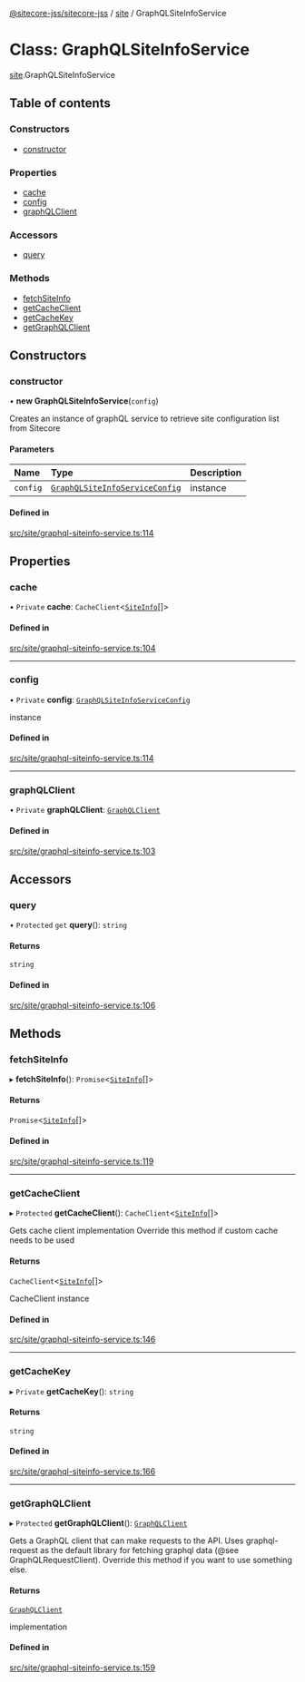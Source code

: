 [@sitecore-jss/sitecore-jss](../README.md) / [site](../modules/site.md) / GraphQLSiteInfoService

# Class: GraphQLSiteInfoService

[site](../modules/site.md).GraphQLSiteInfoService

## Table of contents

### Constructors

- [constructor](site.GraphQLSiteInfoService.md#constructor)

### Properties

- [cache](site.GraphQLSiteInfoService.md#cache)
- [config](site.GraphQLSiteInfoService.md#config)
- [graphQLClient](site.GraphQLSiteInfoService.md#graphqlclient)

### Accessors

- [query](site.GraphQLSiteInfoService.md#query)

### Methods

- [fetchSiteInfo](site.GraphQLSiteInfoService.md#fetchsiteinfo)
- [getCacheClient](site.GraphQLSiteInfoService.md#getcacheclient)
- [getCacheKey](site.GraphQLSiteInfoService.md#getcachekey)
- [getGraphQLClient](site.GraphQLSiteInfoService.md#getgraphqlclient)

## Constructors

### constructor

• **new GraphQLSiteInfoService**(`config`)

Creates an instance of graphQL service to retrieve site configuration list from Sitecore

#### Parameters

| Name | Type | Description |
| :------ | :------ | :------ |
| `config` | [`GraphQLSiteInfoServiceConfig`](../modules/site.md#graphqlsiteinfoserviceconfig) | instance |

#### Defined in

[src/site/graphql-siteinfo-service.ts:114](https://github.com/Sitecore/jss/blob/cd4bd97d1/packages/sitecore-jss/src/site/graphql-siteinfo-service.ts#L114)

## Properties

### cache

• `Private` **cache**: `CacheClient`<[`SiteInfo`](../modules/site.md#siteinfo)[]\>

#### Defined in

[src/site/graphql-siteinfo-service.ts:104](https://github.com/Sitecore/jss/blob/cd4bd97d1/packages/sitecore-jss/src/site/graphql-siteinfo-service.ts#L104)

___

### config

• `Private` **config**: [`GraphQLSiteInfoServiceConfig`](../modules/site.md#graphqlsiteinfoserviceconfig)

instance

#### Defined in

[src/site/graphql-siteinfo-service.ts:114](https://github.com/Sitecore/jss/blob/cd4bd97d1/packages/sitecore-jss/src/site/graphql-siteinfo-service.ts#L114)

___

### graphQLClient

• `Private` **graphQLClient**: [`GraphQLClient`](../interfaces/index.GraphQLClient.md)

#### Defined in

[src/site/graphql-siteinfo-service.ts:103](https://github.com/Sitecore/jss/blob/cd4bd97d1/packages/sitecore-jss/src/site/graphql-siteinfo-service.ts#L103)

## Accessors

### query

• `Protected` `get` **query**(): `string`

#### Returns

`string`

#### Defined in

[src/site/graphql-siteinfo-service.ts:106](https://github.com/Sitecore/jss/blob/cd4bd97d1/packages/sitecore-jss/src/site/graphql-siteinfo-service.ts#L106)

## Methods

### fetchSiteInfo

▸ **fetchSiteInfo**(): `Promise`<[`SiteInfo`](../modules/site.md#siteinfo)[]\>

#### Returns

`Promise`<[`SiteInfo`](../modules/site.md#siteinfo)[]\>

#### Defined in

[src/site/graphql-siteinfo-service.ts:119](https://github.com/Sitecore/jss/blob/cd4bd97d1/packages/sitecore-jss/src/site/graphql-siteinfo-service.ts#L119)

___

### getCacheClient

▸ `Protected` **getCacheClient**(): `CacheClient`<[`SiteInfo`](../modules/site.md#siteinfo)[]\>

Gets cache client implementation
Override this method if custom cache needs to be used

#### Returns

`CacheClient`<[`SiteInfo`](../modules/site.md#siteinfo)[]\>

CacheClient instance

#### Defined in

[src/site/graphql-siteinfo-service.ts:146](https://github.com/Sitecore/jss/blob/cd4bd97d1/packages/sitecore-jss/src/site/graphql-siteinfo-service.ts#L146)

___

### getCacheKey

▸ `Private` **getCacheKey**(): `string`

#### Returns

`string`

#### Defined in

[src/site/graphql-siteinfo-service.ts:166](https://github.com/Sitecore/jss/blob/cd4bd97d1/packages/sitecore-jss/src/site/graphql-siteinfo-service.ts#L166)

___

### getGraphQLClient

▸ `Protected` **getGraphQLClient**(): [`GraphQLClient`](../interfaces/index.GraphQLClient.md)

Gets a GraphQL client that can make requests to the API. Uses graphql-request as the default
library for fetching graphql data (@see GraphQLRequestClient). Override this method if you
want to use something else.

#### Returns

[`GraphQLClient`](../interfaces/index.GraphQLClient.md)

implementation

#### Defined in

[src/site/graphql-siteinfo-service.ts:159](https://github.com/Sitecore/jss/blob/cd4bd97d1/packages/sitecore-jss/src/site/graphql-siteinfo-service.ts#L159)
